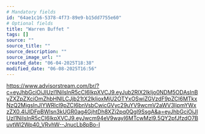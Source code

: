 ```yaml
---
# Mandatory fields
id: "64ae1c16-5378-4f73-89e9-b15dd7755e60"
# Optional fields
title: "Warren Buffet "
tags: []
source: ""
source_title: ""
source_description: ""
source_image_url: ""
created_date: "06-04-2025T18:38"
modified_date: "06-08-2025T16:56"
---
```

https://www.advisorstream.com/br/?c=eyJhbGciOiJIUzI1NiIsInR5cCI6IkpXVCJ9.eyJub2RlX2lkIjo0NDM5ODAsInByZXZpZXciOmZhbHNlLCJjb21tX2lkIjoxMjU2OTYxOSwiZGVzdF9pZCI6MTkxNzQ2MjgsInJlYWRlcl9pZCI6bnVsbCwicGVyc29uYV9wcmV2aWV3IjpmYWxzZX0.4IJlDFpBWlsn3kUGR0ag4GjhtDh8XZj2pq0Qgl9SsgA&a=eyJhbGciOiJIUzI1NiIsInR5cCI6IkpXVCJ9.eyJwcm94eV9wayI6MTcwMzl9.5QY2pfJfzdO7BuvtWl2Wp40_VRvhW--JnucLb8pBo-I